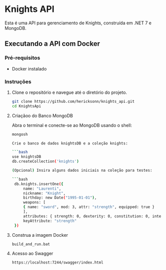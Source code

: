 # Knights API

Esta é uma API para gerenciamento de Knights, construída em .NET 7 e MongoDB.

## Executando a API com Docker

### Pré-requisitos

- Docker instalado

### Instruções

1. Clone o repositório e navegue até o diretório do projeto.

   ```bash
   git clone https://github.com/hericksonn/knights_api.git
   cd KnightsApi


2. Criaçãoo do Banco MongoDB

   Abra o terminal e conecte-se ao MongoDB usando o shell:

   ```bash
   mongosh

   Crie o banco de dados knightsDB e a coleção knights:

   ```bash
   use knightsDB
   db.createCollection('knights')

   (Opcional) Insira alguns dados iniciais na coleção para testes:

   ```bash
    db.knights.insertOne({
        name: "Laurenti",
        nickname: "Knight",
        birthday: new Date("1995-01-01"),
        weapons: [
        { name: "sword", mod: 3, attr: "strength", equipped: true }
        ],
        attributes: { strength: 0, dexterity: 0, constitution: 0, intelligence: 0, wisdom: 0, charisma: 0 },
        keyAttribute: "strength"
    })


3. Construa a imagem Docker

   ```bash
   build_and_run.bat

4. Acesso ao Swagger

   ```bash
   https://localhost:7244/swagger/index.html
